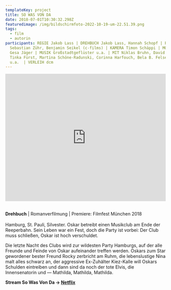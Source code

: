 ```yaml
---
templateKey: project
title: SO WAS VON DA
date: 2018-07-01T10:30:32.298Z
featuredimage: /img/bildschirmfoto-2022-10-19-um-22.51.39.png
tags:
  - film
  - autorin
participants: REGIE Jakob Lass | DREHBUCH Jakob Lass, Hannah Schopf | PRODUKTION
  Sebastian Zühr, Benjamin Seikel (c-films) | KAMERA Timon Schäppi | MONTAGE
  Gesa Jäger | MUSIK Großstadtgeflüster u.a. | MIT Niklas Bruhn, David Schütter,
  Tinka Fürst, Martina Schöne-Radunski, Corinna Harfouch, Bela B. Felsenheimer
  u.a.  | VERLEIH dcm
---
```

<iframe width="100%" height="400" src="https://www.youtube.com/embed/axpWiy9WxrY" frameborder="0" allow="accelerometer; autoplay; encrypted-media; gyroscope; picture-in-picture" allowfullscreen></iframe>

\
**Drehbuch** | Romanverfilmung | Premiere: Filmfest München 2018\
\
Hamburg, St. Pauli, Silvester. Oskar betreibt einen Musikclub am Ende der Reeperbahn. Sein Leben war ein Fest, doch die Party ist vorbei: Der Club muss schließen, Oskar ist hoch verschuldet. 

Die letzte Nacht des Clubs wird zur wildesten Party Hamburgs, auf der alle Freunde und Feinde von Oskar aufeinander treffen werden. Oskars zum Star gewordener bester Freund Rocky zerbricht am Ruhm, die lebenslustige Nina malt alles schwarz an, der aggressive Ex-Zuhälter Kiez-Kalle will Oskars Schulden eintreiben und dann sind da noch der tote Elvis, die Innensenatorin und — Mathilda, Mathilda, Mathilda.

**Stream So Was Von Da -> [Netflix](https://www.netflix.com/title/80998296)**
